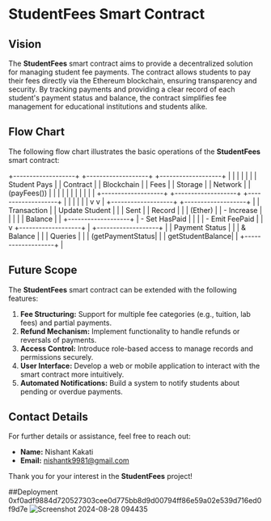 # StudentFees Smart Contract

## Vision

The **StudentFees** smart contract aims to provide a decentralized solution for managing student fee payments. The contract allows students to pay their fees directly via the Ethereum blockchain, ensuring transparency and security. By tracking payments and providing a clear record of each student's payment status and balance, the contract simplifies fee management for educational institutions and students alike.

## Flow Chart

The following flow chart illustrates the basic operations of the **StudentFees** smart contract:

+-------------------+ +-------------------+ +-------------------+ | | | | | | | Student Pays | | Contract | | Blockchain | | Fees | | Storage | | Network | | (payFees()) | | | | | | | | | | | +-------------------+ +-------------------+ +-------------------+ | | | | | | v v | +-------------------+ +-------------------+ | | Transaction | | Update Student | | | Sent | | Record | | | (Ether) | | - Increase | | | | | Balance | | +-------------------+ | - Set HasPaid | | | | - Emit FeePaid | | v +-------------------+ | +-------------------+ | | Payment Status | | | & Balance | | | Queries | | | (getPaymentStatus| | | getStudentBalance| | +-------------------+ |


## Future Scope

The **StudentFees** smart contract can be extended with the following features:

1. **Fee Structuring:** Support for multiple fee categories (e.g., tuition, lab fees) and partial payments.
2. **Refund Mechanism:** Implement functionality to handle refunds or reversals of payments.
3. **Access Control:** Introduce role-based access to manage records and permissions securely.
4. **User Interface:** Develop a web or mobile application to interact with the smart contract more intuitively.
5. **Automated Notifications:** Build a system to notify students about pending or overdue payments.

## Contact Details

For further details or assistance, feel free to reach out:

- **Name:** Nishant Kakati
- **Email:** nishantk9981@gmail.com

Thank you for your interest in the **StudentFees** project!

##Deployment
0xf0adf9884d720527303cee0d775bb8d9d00794ff86e59a02e539d716ed0f9d7e
![Screenshot 2024-08-28 094435](https://github.com/user-attachments/assets/1054a29d-1662-494e-b109-bc2f9d73cba9)
